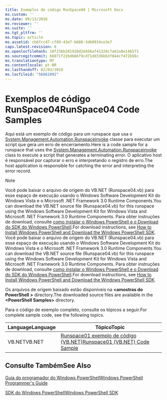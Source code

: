 ```yaml
---
title: Exemplos de código RunSpace04 | Microsoft Docs
ms.custom: ''
ms.date: 09/13/2016
ms.reviewer: ''
ms.suite: ''
ms.tgt_pltfrm: ''
ms.topic: article
ms.assetid: cb6fcc47-cf89-43e7-b686-3d60934ce3e7
caps.latest.revision: 6
ms.openlocfilehash: 10f236b201920d2d456af41328c7a62a9e14b571
ms.sourcegitcommit: b6871f21bd666f9cd71dd336bb3f844cf472b56c
ms.translationtype: MT
ms.contentlocale: pt-BR
ms.lasthandoff: 02/03/2019
ms.locfileid: "56861092"
---
```

# <a name="runspace04-code-samples"></a><span data-ttu-id="25a1b-102">Exemplos de código RunSpace04</span><span class="sxs-lookup"><span data-stu-id="25a1b-102">RunSpace04 Code Samples</span></span>

<span data-ttu-id="25a1b-103">Aqui está um exemplo de código para um runspace que usa o [System.Management.Automation.Runspaceinvoke](/dotnet/api/System.Management.Automation.RunspaceInvoke) classe para executar um script que gera um erro de encerramento.</span><span class="sxs-lookup"><span data-stu-id="25a1b-103">Here is a code sample for a runspace that uses the [System.Management.Automation.Runspaceinvoke](/dotnet/api/System.Management.Automation.RunspaceInvoke) class to execute a script that generates a terminating error.</span></span> <span data-ttu-id="25a1b-104">O aplicativo host é responsável por capturar o erro e interpretando o registro de erro.</span><span class="sxs-lookup"><span data-stu-id="25a1b-104">The host application is responsible for catching the error and interpreting the error record.</span></span>

> [!NOTE]
> <span data-ttu-id="25a1b-105">Você pode baixar o arquivo de origem do VB.NET (Runspace04.vb) para esse espaço de execução usando o Windows Software Development Kit do Windows Vista e o Microsoft .NET Framework 3.0 Runtime Components.</span><span class="sxs-lookup"><span data-stu-id="25a1b-105">You can download the VB.NET source file (Runspace04.vb) for this runspace using the Windows Software Development Kit for Windows Vista and Microsoft .NET Framework 3.0 Runtime Components.</span></span> <span data-ttu-id="25a1b-106">Para obter instruções de download, consulte [como instalar o Windows PowerShell e o Download do SDK do Windows PowerShell](/powershell/developer/installing-the-windows-powershell-sdk).</span><span class="sxs-lookup"><span data-stu-id="25a1b-106">For download instructions, see [How to Install Windows PowerShell and Download the Windows PowerShell SDK](/powershell/developer/installing-the-windows-powershell-sdk).</span></span>
> <span data-ttu-id="25a1b-107">Você pode baixar o arquivo de origem do VB.NET (Runspace04.vb) para esse espaço de execução usando o Windows Software Development Kit do Windows Vista e o Microsoft .NET Framework 3.0 Runtime Components.</span><span class="sxs-lookup"><span data-stu-id="25a1b-107">You can download the VB.NET source file (Runspace04.vb) for this runspace using the Windows Software Development Kit for Windows Vista and Microsoft .NET Framework 3.0 Runtime Components.</span></span> <span data-ttu-id="25a1b-108">Para obter instruções de download, consulte [como instalar o Windows PowerShell e o Download do SDK do Windows PowerShell](/powershell/developer/installing-the-windows-powershell-sdk).</span><span class="sxs-lookup"><span data-stu-id="25a1b-108">For download instructions, see [How to Install Windows PowerShell and Download the Windows PowerShell SDK](/powershell/developer/installing-the-windows-powershell-sdk).</span></span>
>
> <span data-ttu-id="25a1b-109">Os arquivos de origem baixado estão disponíveis na  **\<amostras do PowerShell >** directory.</span><span class="sxs-lookup"><span data-stu-id="25a1b-109">The downloaded source files are available in the **\<PowerShell Samples>** directory.</span></span>

<span data-ttu-id="25a1b-110">Para o código de exemplo completo, consulte os tópicos a seguir.</span><span class="sxs-lookup"><span data-stu-id="25a1b-110">For complete sample code, see the following topics.</span></span>

|<span data-ttu-id="25a1b-111">Language</span><span class="sxs-lookup"><span data-stu-id="25a1b-111">Language</span></span>|<span data-ttu-id="25a1b-112">Tópico</span><span class="sxs-lookup"><span data-stu-id="25a1b-112">Topic</span></span>|
|--------------|-----------|
|<span data-ttu-id="25a1b-113">VB.NET</span><span class="sxs-lookup"><span data-stu-id="25a1b-113">VB.NET</span></span>|[<span data-ttu-id="25a1b-114">Runspace01 exemplo de código (VB.NET)</span><span class="sxs-lookup"><span data-stu-id="25a1b-114">Runspace01 (VB.NET) Code Sample</span></span>](./runspace01-vb-net-code-sample.md)|

## <a name="see-also"></a><span data-ttu-id="25a1b-115">Consulte Também</span><span class="sxs-lookup"><span data-stu-id="25a1b-115">See Also</span></span>

[<span data-ttu-id="25a1b-116">Guia do programador do Windows PowerShell</span><span class="sxs-lookup"><span data-stu-id="25a1b-116">Windows PowerShell Programmer's Guide</span></span>](./windows-powershell-programmer-s-guide.md)

[<span data-ttu-id="25a1b-117">SDK do Windows PowerShell</span><span class="sxs-lookup"><span data-stu-id="25a1b-117">Windows PowerShell SDK</span></span>](../windows-powershell-reference.md)